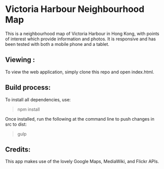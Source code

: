 Victoria Harbour Neighbourhood Map
===============================

This is a neighbourhood map of Victoria Harbour in Hong Kong, with points of interest which provide information and photos. It is responsive and has been tested with both a mobile phone and a tablet.

## Viewing :

To view the web application, simply clone this repo and open index.html.

## Build process:

To install all dependencies, use:

> npm install

Once installed, run the following at the command line to push changes in src to dist:

> gulp

## Credits:

This app makes use of the lovely Google Maps, MediaWiki, and Flickr APIs.
